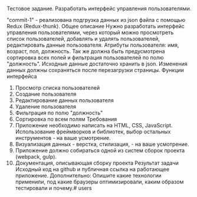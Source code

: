 Тестовое задание.
Разработать интерфейс управления пользователями.

"commit-1" - реализована подгрузка данных из json файла с помощью Redux (Redux-thunk).
Общее описание
Нужно разработать интерфейс управления пользователями, через который можно
просмотреть список пользователей, добавлять и удалять пользователей, редактировать
данные пользователя. Атрибуты пользователя: имя, возраст, пол, должность. Так же
должна быть предусмотрена сортировка всех полей и фильтрация пользователей по
полю "должность". Исходные данные достаточно хранить в json. Изменения данных
должны сохраняться после перезагрузки страницы.
Функции интерфейса
1. Просмотр списка пользователей
2. Создание пользователя
3. Редактирование данных пользователя
4. Удаление пользователя
5. Фильтрация по полю "должность"
6. Сортировка по всем полям
Требования
1. Приложение необходимо написать на HTML, CSS, JavaScript. Использование
фреймворков и библиотек, выбор остальных инструментов - на ваше усмотрение.
2. Визуализация данных - верстка, стилизация, - на ваше усмотрение.
3. Приложение должно собираться одной из систем сборок проекта (webpack, gulp).
4. Документация, описывающая сборку проекта
Результат задачи
Исходный код на github и публичная ссылка на работающее приложение.
Дополнительно:
Опишите какие технологии применили, под какие браузеры оптимизировали, каким
образом тестировали и почему.#   u s e r s  
 